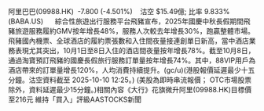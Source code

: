 阿里巴巴(09988.HK)  -7.800 (-4.501%)    沽空 $15.49億; 比率 9.833%   (BABA.US)      綜合性旅遊出行服務平台飛豬宣布，2025年國慶中秋長假期間飛豬旅遊服務履約GMV按年增長48%，服務人次較去年增長30%，跑贏整體市場。飛豬國內機票、全球酒店的履約票張數和入住間夜量接連創單日新高，當中酒店業務表現尤其突出，10月1日至8日入住的酒店間夜量按年增長78%。截至10月8日，通過淘寶預訂飛豬的國慶長假旅行服務訂單量按年增長74%。其中，88VIP用戶為酒店帶來的訂單量增長120%，人均消費持續提升。(gc/u)(港股報價延遲最少十五分鐘。沽空資料截至 2025-10-10 12:25。) (美股為即時串流報價； OTC市場股票除外，資料延遲最少15分鐘。)相關內容《大行》花旗微升阿里(09988.HK)目標價至216元  維持「買入」評級AASTOCKS新聞